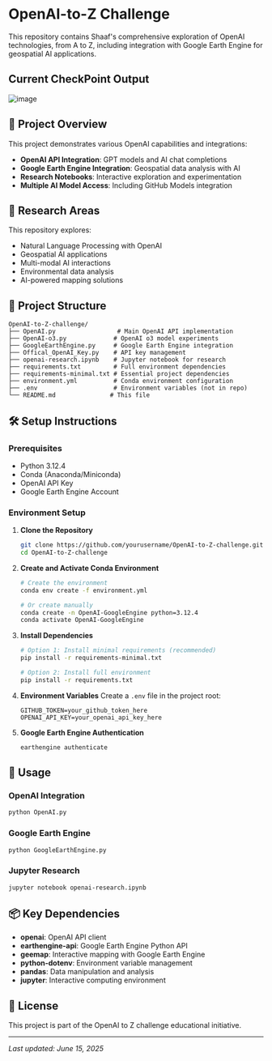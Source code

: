 # OpenAI-to-Z Challenge

This repository contains Shaaf's comprehensive exploration of OpenAI technologies, from A to Z, including integration with Google Earth Engine for geospatial AI applications.

## Current CheckPoint Output
![image](https://github.com/user-attachments/assets/1033fd95-0a25-473e-9f78-d2d27ef08bc7)




## 🚀 Project Overview

This project demonstrates various OpenAI capabilities and integrations:
- **OpenAI API Integration**: GPT models and AI chat completions
- **Google Earth Engine Integration**: Geospatial data analysis with AI
- **Research Notebooks**: Interactive exploration and experimentation
- **Multiple AI Model Access**: Including GitHub Models integration

## 🧪 Research Areas

This repository explores:
- Natural Language Processing with OpenAI
- Geospatial AI applications
- Multi-modal AI interactions
- Environmental data analysis
- AI-powered mapping solutions

## 📁 Project Structure

```
OpenAI-to-Z-challenge/
├── OpenAI.py                 # Main OpenAI API implementation
├── OpenAI-o3.py             # OpenAI o3 model experiments
├── GoogleEarthEngine.py     # Google Earth Engine integration
├── Offical_OpenAI_Key.py    # API key management
├── openai-research.ipynb    # Jupyter notebook for research
├── requirements.txt         # Full environment dependencies
├── requirements-minimal.txt # Essential project dependencies
├── environment.yml          # Conda environment configuration
├── .env                     # Environment variables (not in repo)
└── README.md               # This file
```

## 🛠️ Setup Instructions

### Prerequisites
- Python 3.12.4
- Conda (Anaconda/Miniconda)
- OpenAI API Key
- Google Earth Engine Account

### Environment Setup

1. **Clone the Repository**
   ```bash
   git clone https://github.com/yourusername/OpenAI-to-Z-challenge.git
   cd OpenAI-to-Z-challenge
   ```

2. **Create and Activate Conda Environment**
   ```bash
   # Create the environment
   conda env create -f environment.yml
   
   # Or create manually
   conda create -n OpenAI-GoogleEngine python=3.12.4
   conda activate OpenAI-GoogleEngine
   ```

3. **Install Dependencies**
   ```bash
   # Option 1: Install minimal requirements (recommended)
   pip install -r requirements-minimal.txt
   
   # Option 2: Install full environment
   pip install -r requirements.txt
   ```

4. **Environment Variables**
   Create a `.env` file in the project root:
   ```env
   GITHUB_TOKEN=your_github_token_here
   OPENAI_API_KEY=your_openai_api_key_here
   ```

5. **Google Earth Engine Authentication**
   ```bash
   earthengine authenticate
   ```

## 🔧 Usage

### OpenAI Integration
```python
python OpenAI.py
```

### Google Earth Engine
```python
python GoogleEarthEngine.py
```

### Jupyter Research
```bash
jupyter notebook openai-research.ipynb
```

## 📦 Key Dependencies

- **openai**: OpenAI API client
- **earthengine-api**: Google Earth Engine Python API
- **geemap**: Interactive mapping with Google Earth Engine
- **python-dotenv**: Environment variable management
- **pandas**: Data manipulation and analysis
- **jupyter**: Interactive computing environment

## 📄 License

This project is part of the OpenAI to Z challenge educational initiative.

---
*Last updated: June 15, 2025*
